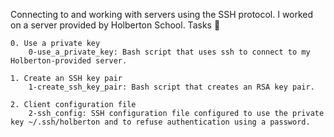 Connecting to and working with servers using the SSH protocol. I worked on a server provided by Holberton School.
Tasks 📃

    0. Use a private key
        0-use_a_private_key: Bash script that uses ssh to connect to my Holberton-provided server.

    1. Create an SSH key pair
        1-create_ssh_key_pair: Bash script that creates an RSA key pair.

    2. Client configuration file
        2-ssh_config: SSH configuration file configured to use the private key ~/.ssh/holberton and to refuse authentication using a password.

